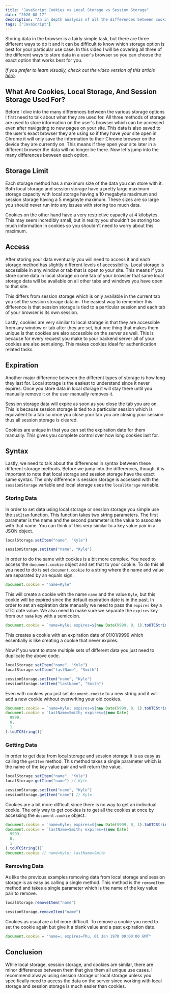 ```yaml
---
title: "JavaScript Cookies vs Local Storage vs Session Storage"
date: "2020-08-17"
description: "An in depth analysis of all the differences between cookies, localStorage, and sessionStorage."
tags: ["JavaScript"]
---
```


Storing data in the browser is a fairly simple task, but there are three different ways to do it and it can be difficult to know which storage option is best for your particular use case. In this video I will be covering all three of the different ways to store data in a user's browser so you can choose the exact option that works best for you.

_If you prefer to learn visually, check out the video version of this article [here](https://youtu.be/GihQAC1I39Q)._

## What Are Cookies, Local Storage, And Session Storage Used For?

Before I dive into the many differences between the various storage options I first need to talk about what they are used for. All three methods of storage are used to store information on the user's browser which can be accessed even after navigating to new pages on your site. This data is also saved to the user's exact browser they are using so if they have your site open in Chrome it will only save the information to their Chrome browser on the device they are currently on. This means if they open your site later in a different browser the data will no longer be there. Now let's jump into the many differences between each option.

## Storage Limit

Each storage method has a maximum size of the data you can store with it. Both local storage and session storage have a pretty large maximum storage capacity with local storage having a 10 megabyte maximum and session storage having a 5 megabyte maximum. These sizes are so large you should never run into any issues with storing too much data.

Cookies on the other hand have a very restrictive capacity at 4 kilobytes. This may seem incredibly small, but in reality you shouldn't be storing too much information in cookies so you shouldn't need to worry about this maximum.

## Access

After storing your data eventually you will need to access it and each storage method has slightly different levels of accessibility. Local storage is accessible in any window or tab that is open to your site. This means if you store some data in local storage on one tab of your browser that same local storage data will be available on all other tabs and windows you have open to that site.

This differs from session storage which is only available in the current tab you set the session storage data in. The easiest way to remember this difference is that session storage is tied to a particular session and each tab of your browser is its own session.

Lastly, cookies are very similar to local storage in that they are accessible from any window or tab after they are set, but one thing that makes them unique is that cookies are also accessible on the server as well. This is because for every request you make to your backend server all of your cookies are also sent along. This makes cookies ideal for authentication related tasks.

## Expiration

Another major difference between the different types of storage is how long they last for. Local storage is the easiest to understand since it never expires. Once you store data in local storage it will stay there until you manually remove it or the user manually removes it.

Session storage data will expire as soon as you close the tab you are on. This is because session storage is tied to a particular session which is equivalent to a tab so once you close your tab you are closing your session thus all session storage is cleared.

Cookies are unique in that you can set the expiration date for them manually. This gives you complete control over how long cookies last for.

## Syntax

Lastly, we need to talk about the differences in syntax between these different storage methods. Before we jump into the differences, though, it is important to note that local storage and session storage have the exact same syntax. The only difference is session storage is accessed with the `sessionStorage` variable and local storage uses the `localStorage` variable.

### Storing Data

In order to set data using local storage or session storage you simple use the `setItem` function. This function takes two string parameters. The first parameter is the name and the second parameter is the value to associate with that name. You can think of this very similar to a key value pair in a JSON object.

```js
localStorage.setItem("name", "Kyle")

sessionStorage.setItem("name", "Kyle")
```

In order to do the same with cookies is a bit more complex. You need to access the `document.cookie` object and set that to your cookie. To do this all you need to do is set `document.cookie` to a string where the name and value are separated by an equals sign.

```js
document.cookie = "name=Kyle"
```

This will create a cookie with the name `name` and the value `Kyle`, but this cookie will be expired since the default expiration date is in the past. In order to set an expiration date manually we need to pass the `expires` key a UTC date value. We also need to make sure we separate the `expires` key from our `name` key with a semicolon.

```js
document.cookie = `name=Kyle; expires=${new Date(9999, 0, 1).toUTCString()}`
```

This creates a cookie with an expiration date of 01/01/9999 which essentially is like creating a cookie that never expires.

Now if you want to store multiple sets of different data you just need to duplicate the above code.

```js
localStorage.setItem("name", "Kyle")
localStorage.setItem("lastName", "Smith")

sessionStorage.setItem("name", "Kyle")
sessionStorage.setItem("lastName", "Smith")
```

Even with cookies you just set `document.cookie` to a new string and it will add a new cookie without overwriting your old cookies.

```js
document.cookie = `name=Kyle; expires=${new Date(9999, 0, 1).toUTCString()}`
document.cookie = `lastName=Smith; expires=${new Date(
  9999,
  0,
  1
).toUTCString()}`
```

### Getting Data

In order to get data from local storage and session storage it is as easy as calling the `getItem` method. This method takes a single parameter which is the name of the key value pair and will return the value.

```js
localStorage.setItem("name", "Kyle")
localStorage.getItem("name") // Kyle

sessionStorage.setItem("name", "Kyle")
sessionStorage.getItem("name") // Kyle
```

Cookies are a bit more difficult since there is no way to get an individual cookie. The only way to get cookies is to get all the cookies at once by accessing the `document.cookie` object.

```js
document.cookie = `name=Kyle; expires=${new Date(9999, 0, 1).toUTCString()}`
document.cookie = `lastName=Smith; expires=${new Date(
  9999,
  0,
  1
).toUTCString()}`
document.cookie // name=Kyle; lastName=Smith
```

### Removing Data

As like the previous examples removing data from local storage and session storage is as easy as calling a single method. This method is the `removeItem` method and takes a single parameter which is the name of the key value pair to remove.

```js
localStorage.removeItem("name")

sessionStorage.removeItem("name")
```

Cookies as usual are a bit more difficult. To remove a cookie you need to set the cookie again but give it a blank value and a past expiration date.

```js
document.cookie = "name=; expires=Thu, 01 Jan 1970 00:00:00 GMT"
```

## Conclusion

While local storage, session storage, and cookies are similar, there are minor differences between them that give them all unique use cases. I recommend always using session storage or local storage unless you specifically need to access the data on the server since working with local storage and session storage is much easier than cookies.

